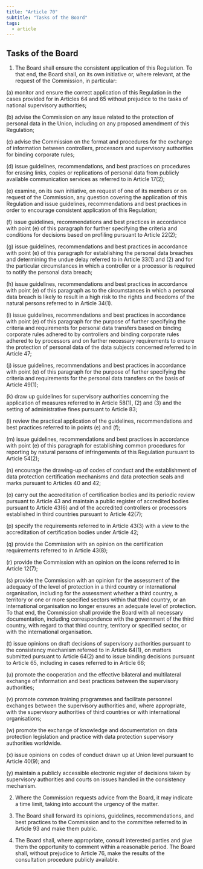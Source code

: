 ```yaml
---
title: "Article 70"
subtitle: "Tasks of the Board"
tags:
  - article
---
```

## Tasks of the Board

1. The Board shall ensure the consistent application of this Regulation. To that end, the Board shall, on its own initiative or, where relevant, at the request of the Commission, in particular:

(a) monitor and ensure the correct application of this Regulation in the cases provided for in Articles 64 and 65 without prejudice to the tasks of national supervisory authorities;

(b) advise the Commission on any issue related to the protection of personal data in the Union, including on any proposed amendment of this Regulation;

(c) advise the Commission on the format and procedures for the exchange of information between controllers, processors and supervisory authorities for binding corporate rules;

(d) issue guidelines, recommendations, and best practices on procedures for erasing links, copies or replications of personal data from publicly available communication services as referred to in Article 17(2);

(e) examine, on its own initiative, on request of one of its members or on request of the Commission, any question covering the application of this Regulation and issue guidelines, recommendations and best practices in order to encourage consistent application of this Regulation;

(f) issue guidelines, recommendations and best practices in accordance with point (e) of this paragraph for further specifying the criteria and conditions for decisions based on profiling pursuant to Article 22(2);

(g) issue guidelines, recommendations and best practices in accordance with point (e) of this paragraph for establishing the personal data breaches and determining the undue delay referred to in Article 33(1) and (2) and for the particular circumstances in which a controller or a processor is required to notify the personal data breach;

(h) issue guidelines, recommendations and best practices in accordance with point (e) of this paragraph as to the circumstances in which a personal data breach is likely to result in a high risk to the rights and freedoms of the natural persons referred to in Article 34(1).

(i) issue guidelines, recommendations and best practices in accordance with point (e) of this paragraph for the purpose of further specifying the criteria and requirements for personal data transfers based on binding corporate rules adhered to by controllers and binding corporate rules adhered to by processors and on further necessary requirements to ensure the protection of personal data of the data subjects concerned referred to in Article 47;

(j) issue guidelines, recommendations and best practices in accordance with point (e) of this paragraph for the purpose of further specifying the criteria and requirements for the personal data transfers on the basis of Article 49(1);

(k) draw up guidelines for supervisory authorities concerning the application of measures referred to in Article 58(1), (2) and (3) and the setting of administrative fines pursuant to Article 83;

(l) review the practical application of the guidelines, recommendations and best practices referred to in points (e) and (f);

(m) issue guidelines, recommendations and best practices in accordance with point (e) of this paragraph for establishing common procedures for reporting by natural persons of infringements of this Regulation pursuant to Article 54(2);

(n) encourage the drawing-up of codes of conduct and the establishment of data protection certification mechanisms and data protection seals and marks pursuant to Articles 40 and 42;

(o) carry out the accreditation of certification bodies and its periodic review pursuant to Article 43 and maintain a public register of accredited bodies pursuant to Article 43(6) and of the accredited controllers or processors established in third countries pursuant to Article 42(7);

(p) specify the requirements referred to in Article 43(3) with a view to the accreditation of certification bodies under Article 42;

(q) provide the Commission with an opinion on the certification requirements referred to in Article 43(8);

(r) provide the Commission with an opinion on the icons referred to in Article 12(7);

(s) provide the Commission with an opinion for the assessment of the adequacy of the level of protection in a third country or international organisation, including for the assessment whether a third country, a territory or one or more specified sectors within that third country, or an international organisation no longer ensures an adequate level of protection. To that end, the Commission shall provide the Board with all necessary documentation, including correspondence with the government of the third country, with regard to that third country, territory or specified sector, or with the international organisation.

(t) issue opinions on draft decisions of supervisory authorities pursuant to the consistency mechanism referred to in Article 64(1), on matters submitted pursuant to Article 64(2) and to issue binding decisions pursuant to Article 65, including in cases referred to in Article 66;

(u) promote the cooperation and the effective bilateral and multilateral exchange of information and best practices between the supervisory authorities;

(v) promote common training programmes and facilitate personnel exchanges between the supervisory authorities and, where appropriate, with the supervisory authorities of third countries or with international organisations;

(w) promote the exchange of knowledge and documentation on data protection legislation and practice with data protection supervisory authorities worldwide.

(x) issue opinions on codes of conduct drawn up at Union level pursuant to Article 40(9); and

(y) maintain a publicly accessible electronic register of decisions taken by supervisory authorities and courts on issues handled in the consistency mechanism.

2. Where the Commission requests advice from the Board, it may indicate a time limit, taking into account the urgency of the matter.

3. The Board shall forward its opinions, guidelines, recommendations, and best practices to the Commission and to the committee referred to in Article 93 and make them public.

4. The Board shall, where appropriate, consult interested parties and give them the opportunity to comment within a reasonable period. The Board shall, without prejudice to Article 76, make the results of the consultation procedure publicly available.
